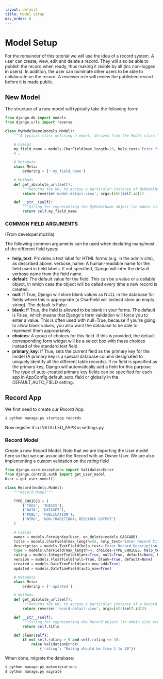 ```yaml
---
layout: default
title: Model Setup
nav_order: 8
---
```


# Model Setup

For the remainder of this tutorial we will use the idea of a record system. A user can create, view, edit and delete a record. They will also be able to publish the record when ready, thus making it visible by all (inc non-logged in users). In addition, the user can nominate other users to be able to collaborate on the record. A reviewer role will review the published record before it is made public.  


## New Model

The structure of a new model will typically take the following form: 

```python
from django.db import models
from django.urls import reverse

class MyModelName(models.Model):
    """A typical class defining a model, derived from the Model class."""

    # Fields
    my_field_name = models.CharField(max_length=20, help_text='Enter field documentation')
    # …

    # Metadata
    class Meta:
        ordering = ['-my_field_name']

    # Methods
    def get_absolute_url(self):
        """Returns the URL to access a particular instance of MyModelName."""
        return reverse('model-detail-view', args=[str(self.id)])

    def __str__(self):
        """String for representing the MyModelName object (in Admin site etc.)."""
        return self.my_field_name
```

### COMMON FIELD ARGUMENTS

(From developer.mozilla)

The following common arguments can be used when declaring many/most of the different field types:

- __help_text__: Provides a text label for HTML forms (e.g. in the admin site), as described above.
verbose_name: A human-readable name for the field used in field labels. If not specified, Django will infer the default verbose name from the field name.
- __default__: The default value for the field. This can be a value or a callable object, in which case the object will be called every time a new record is created.
- __null__: If True, Django will store blank values as NULL in the database for fields where this is appropriate (a CharField will instead store an empty string). The default is False.
- __blank__: If True, the field is allowed to be blank in your forms. The default is False, which means that Django's form validation will force you to enter a value. This is often used with null=True, because if you're going to allow blank values, you also want the database to be able to represent them appropriately.
- __choices__: A group of choices for this field. If this is provided, the default corresponding form widget will be a select box with these choices instead of the standard text field.
- __primary_key__: If True, sets the current field as the primary key for the model (A primary key is a special database column designated to uniquely identify all the different table records). If no field is specified as the primary key, Django will automatically add a field for this purpose. The type of auto-created primary key fields can be specified for each app in AppConfig.default_auto_field or globally in the DEFAULT_AUTO_FIELD setting.

## Record App

We first need to create our _Record_ App:

```bash
$ python manage.py startapp records
```

Now register it in INSTALLED_APPS in settings.py

### Record Model

Create a new Record Model. Note that we are importing the User model here so that we can associate the Record with an Owner User. We 
are also implementing a custom validation on the _rating_ field

```python
from django.core.exceptions import ValidationError
from django.contrib.auth import get_user_model
User = get_user_model()

class Record(models.Model):
    """Record Model"""

    TYPE_CHOICES = (
        ('THES', 'THESIS'),
        ('DATA', 'DATASET'),
        ('PUBL', 'PUBLICATION'),
        ('NTRO', 'NON-TRADITIONAL RESEARCH OUTPUT')
    )

    # Fields
    owner = models.ForeignKey(User, on_delete=models.CASCADE)
    title = models.CharField(max_length=50, help_text='Enter Record Title', verbose_name='Record Title')
    description = models.TextField(help_text='Enter Record Description', verbose_name='Record Description')
    type = models.CharField(max_length=4, choices=TYPE_CHOICES, help_text='Enter Record Type', verbose_name='Record Type')
    rating = models.IntegerField(blank=True, null=True, default=None, help_text='Enter Rating (1-10)')
    version = models.FloatField(null=True, blank=True, default=None)
    created = models.DateTimeField(auto_now_add=True)
    updated = models.DateTimeField(auto_now=True)

    # Metadata
    class Meta:
        ordering = ['-updated']

    # Methods
    def get_absolute_url(self):
        """Returns the URL to access a particular instance of a Record."""
        return reverse('record-detail-view', args=[str(self.id)])

    def __str__(self):
        """String for representing the Record object (in Admin site etc.)."""
        return self.title

    def clean(self):
        if not self.rating > 0 and self.rating <= 10:
            raise ValidationError(
                {'rating': "Rating should be from 1 to 10"})
```

When done, migrate the database:

```bash
$ python manage.py makemigrations
$ python manage.py migrate
```
